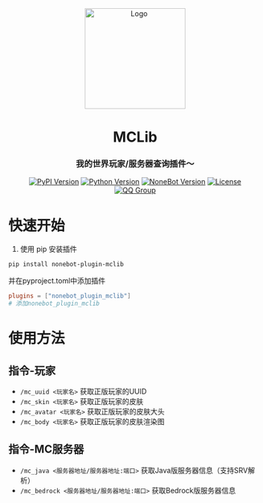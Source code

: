 <div align="center">
  <a href="https://github.com/LiteSuggarDEV/nonebot_plugin_mclib/">
    <img src="https://github.com/user-attachments/assets/b5162036-5b17-4cf4-b0cb-8ec842a71bc6" width="200" alt="Logo">
  </a>
  <h1>MCLib</h1>
  <h3>我的世界玩家/服务器查询插件～</h3>


[![PyPI Version](https://img.shields.io/pypi/v/nonebot-plugin-mclib?color=blue&style=flat-square)](https://pypi.org/project/nonebot-plugin-mclib/)
[![Python Version](https://img.shields.io/badge/python-3.9+-blue?logo=python&style=flat-square)](https://www.python.org/)
[![NoneBot Version](https://img.shields.io/badge/nonebot2-2.0.0rc4+-blue?style=flat-square)](https://nonebot.dev/)
[![License](https://img.shields.io/github/license/LiteSuggarDEV/nonebot_plugin_mclib?style=flat-square)](LICENSE)
[![QQ Group](https://img.shields.io/badge/QQ%E7%BE%A4-1002495699-blue?style=flat-square)](https://qm.qq.com/q/PFcfb4296m)

</div>

# 快速开始
1. 使用 pip 安装插件
```bash
pip install nonebot-plugin-mclib
```
并在pyproject.toml中添加插件
```toml
plugins = ["nonebot_plugin_mclib"]
# 添加nonebot_plugin_mclib
```

# 使用方法
## 指令-玩家

- `/mc_uuid <玩家名>` 获取正版玩家的UUID
- `/mc_skin <玩家名>` 获取正版玩家的皮肤
- `/mc_avatar <玩家名>` 获取正版玩家的皮肤大头
- `/mc_body <玩家名>` 获取正版玩家的皮肤渲染图

## 指令-MC服务器
- `/mc_java <服务器地址/服务器地址:端口>` 获取Java版服务器信息（支持SRV解析）
- `/mc_bedrock <服务器地址/服务器地址:端口>` 获取Bedrock版服务器信息